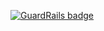 
[![GuardRails badge](https://badges.production.guardrails.io/shtakai/deep-learning.svg)](https://www.guardrails.io)
